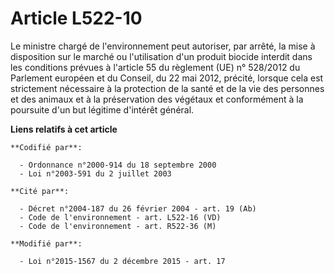 # Article L522-10

Le ministre chargé de l'environnement peut autoriser, par arrêté, la mise à disposition sur le marché ou l'utilisation d'un
produit biocide interdit dans les conditions prévues à l'article 55 du règlement (UE) n° 528/2012 du Parlement européen et du
Conseil, du 22 mai 2012, précité, lorsque cela est strictement nécessaire à la protection de la santé et de la vie des
personnes et des animaux et à la préservation des végétaux et conformément à la poursuite d'un but légitime d'intérêt
général.

**Liens relatifs à cet article**

	**Codifié par**:

	  - Ordonnance n°2000-914 du 18 septembre 2000
	  - Loi n°2003-591 du 2 juillet 2003

	**Cité par**:

	  - Décret n°2004-187 du 26 février 2004 - art. 19 (Ab)
	  - Code de l'environnement - art. L522-16 (VD)
	  - Code de l'environnement - art. R522-36 (M)

	**Modifié par**:

	  - Loi n°2015-1567 du 2 décembre 2015 - art. 17
